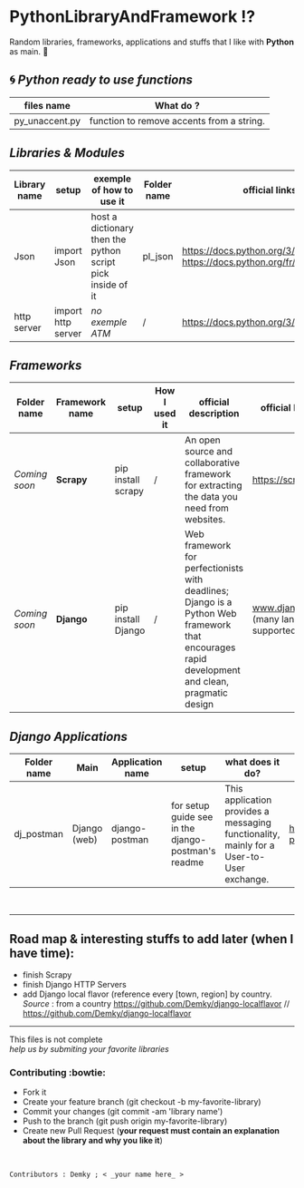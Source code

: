 # PythonLibraryAndFramework :interrobang:
Random libraries, frameworks, applications and stuffs that I like with **Python** as main. :sparkling_heart:

:cyclone: *Python _ready to use_ functions*
--

files name | What do ?
--------- | ---------
py_unaccent.py | function to remove accents from a string.


*Libraries & Modules*
--

Library name | setup | exemple of how to use it | Folder name | official links EN / FR 
--------- | --------- | --------- | ---------| ---------
Json | import Json |  host a dictionary then the python script pick inside of it |  pl_json |https://docs.python.org/3/library/json.html <br/>  https://docs.python.org/fr/dev/library/json.html
http server | import http server | _no exemple ATM_ | / |  https://docs.python.org/3/library/http.server.html


*Frameworks*
--

Folder name | Framework name | setup | How I used it |  official description | official links EN / FR 
--------- | --------- | --------- | ---------| ---------| ---------
_Coming soon_ | **Scrapy** | pip install scrapy | / | An open source and collaborative framework for extracting the data you need from websites. | https://scrapy.org/
_Coming soon_ | **Django**  | pip install Django | / | Web framework for perfectionists with deadlines; Django is a Python Web framework that encourages rapid development and clean, pragmatic design | www.djangoproject.com (many language supported EN; FR...)



*Django Applications*
--

Folder name | Main | Application name | setup | what does it do? | official links EN / FR 
--------- | --------- | --------- | --------- | ---------| ---------
dj_postman | Django (web) | django-postman | for setup guide see in the django-postman's readme |This application provides a messaging functionality, mainly for a User-to-User exchange. |  https://bitbucket.org/psam/django-postman/


<br/> 

--------------
Road map & interesting stuffs to add later (when I have time):
---------------
* finish Scrapy
* finish Django HTTP Servers
* add Django local flavor (reference every [town, region] by country.
_Source_ : from a country https://github.com/Demky/django-localflavor // https://github.com/Demky/django-localflavor


--------------


This files is not complete <br/> 
_help us by submiting your favorite libraries_

### Contributing :bowtie:
* Fork it
* Create your feature branch (git checkout -b my-favorite-library)
* Commit your changes (git commit -am 'library name')
* Push to the branch (git push origin my-favorite-library)
* Create new Pull Request (**your request must contain an explanation about the library and why you like it**)

<br/>

    Contributors : Demky ; < _your name here_ >
